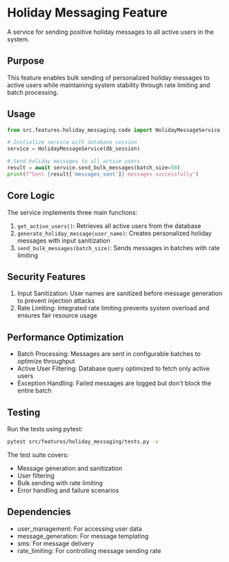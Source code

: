 # Holiday Messaging Feature

A service for sending positive holiday messages to all active users in the system.

## Purpose

This feature enables bulk sending of personalized holiday messages to active users while maintaining system stability through rate limiting and batch processing.

## Usage

```python
from src.features.holiday_messaging.code import HolidayMessageService

# Initialize service with database session
service = HolidayMessageService(db_session)

# Send holiday messages to all active users
result = await service.send_bulk_messages(batch_size=50)
print(f"Sent {result['messages_sent']} messages successfully")
```

## Core Logic

The service implements three main functions:

1. `get_active_users()`: Retrieves all active users from the database
2. `generate_holiday_message(user_name)`: Creates personalized holiday messages with input sanitization
3. `send_bulk_messages(batch_size)`: Sends messages in batches with rate limiting

## Security Features

1. Input Sanitization: User names are sanitized before message generation to prevent injection attacks
2. Rate Limiting: Integrated rate limiting prevents system overload and ensures fair resource usage

## Performance Optimization

- Batch Processing: Messages are sent in configurable batches to optimize throughput
- Active User Filtering: Database query optimized to fetch only active users
- Exception Handling: Failed messages are logged but don't block the entire batch

## Testing

Run the tests using pytest:

```bash
pytest src/features/holiday_messaging/tests.py -v
```

The test suite covers:
- Message generation and sanitization
- User filtering
- Bulk sending with rate limiting
- Error handling and failure scenarios

## Dependencies

- user_management: For accessing user data
- message_generation: For message templating
- sms: For message delivery
- rate_limiting: For controlling message sending rate
